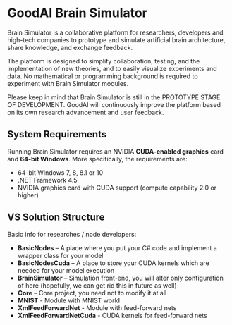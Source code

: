 # GoodAI Brain Simulator

Brain Simulator is a collaborative platform for researchers, developers and high-tech companies to prototype and simulate artificial brain architecture, share knowledge, and exchange feedback.

The platform is designed to simplify collaboration, testing, and the implementation of new theories, and to easily visualize experiments and data. No mathematical or programming background is required to experiment with Brain Simulator modules.

Please keep in mind that Brain Simulator is still in the PROTOTYPE STAGE OF DEVELOPMENT. GoodAI will continuously improve the platform based on its own research advancement and user feedback.

## System Requirements

Running Brain Simulator requires an NVIDIA **CUDA-enabled graphics** card and **64-bit Windows**. More specifically, the requirements are:

* 64-bit Windows 7, 8, 8.1 or 10
* .NET Framework 4.5
* NVIDIA graphics card with CUDA support (compute capability 2.0 or higher)

## VS Solution Structure

Basic info for researches / node developers:

* **BasicNodes** – A place where you put your C# code and implement a wrapper class for your model
* **BasicNodesCuda** – A place to store your CUDA kernels which are needed for your model execution
* **BrainSimulator** – Simulation front-end, you will alter only configuration of here (hopefully, we can get rid this in future as well)
* **Core** – Core project, you need not to modify it at all
* **MNIST** - Module with MNIST world
* **XmlFeedForwardNet** - Module with feed-forward nets
* **XmlFeedForwardNetCuda** - CUDA kernels for feed-forward nets

